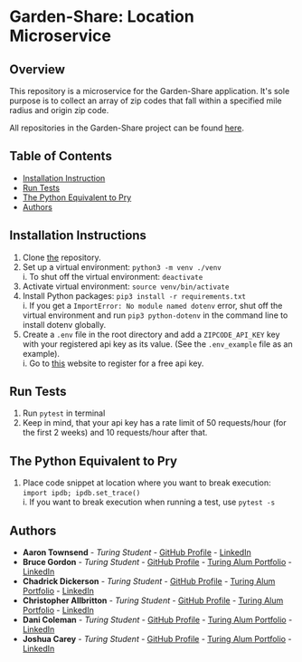 # Garden-Share: Location Microservice

## Overview 

This repository is a microservice for the Garden-Share application. It's sole purpose is to collect an array of zip codes that fall within a specified mile radius and origin zip code. 

All repositories in the Garden-Share project can be found [here](https://github.com/garden-share-08).

## Table of Contents 
  - [Installation Instruction](#installation-instructions)
  - [Run Tests](#run-tests)
  - [The Python Equivalent to Pry](#the-python-equivalent-to-pry)
  - [Authors](#)


## Installation Instructions 

1. Clone [the](https://github.com/garden-share-08/location-microservice) repository.
1. Set up a virtual environment: `python3 -m venv ./venv`  
  i. To shut off the virtual environment: `deactivate`
1. Activate virtual environment: `source venv/bin/activate`
1. Install Python packages: `pip3 install -r requirements.txt`  
  i. If you get a `ImportError: No module named dotenv` error, shut off the virtual environment and run `pip3 python-dotenv` in the command line to install dotenv globally. 
1. Create a `.env` file in the root directory and add a `ZIPCODE_API_KEY` key with your registered api key as its value. (See the `.env_example` file as an example).  
  i. Go to [this](https://www.zipcodeapi.com/Register) website to register for a free api key.


## Run Tests 
1. Run `pytest` in terminal 
1. Keep in mind, that your api key has a rate limit of 50 requests/hour (for the first 2 weeks) and 10 requests/hour after that.


## The Python Equivalent to Pry 
1. Place code snippet at location where you want to break execution: `import ipdb; ipdb.set_trace()`  
  i. If you want to break execution when running a test, use `pytest -s`   


## Authors
  - **Aaron Townsend** - *Turing Student* - [GitHub Profile](https://github.com/atownse) - [LinkedIn](https://www.linkedin.com/in/aaron-townsend-667604176/)
  - **Bruce Gordon** - *Turing Student* - [GitHub Profile](https://github.com/bruce-gordon) - [Turing Alum Portfolio](https://alumni.turing.io/alumni/bruce-gordon) - [LinkedIn](https://www.linkedin.com/in/brucemgordon/)
  - **Chadrick Dickerson** - *Turing Student* - [GitHub Profile](https://github.com/chadrick-d-dev) - [Turing Alum Portfolio](https://alumni.turing.io/alumni/chadrick-dickerson) - [LinkedIn](https://www.linkedin.com/in/chadrick-dickerson/)
  - **Christopher Allbritton** - *Turing Student* - [GitHub Profile](https://github.com/Callbritton) - [Turing Alum Portfolio](https://alumni.turing.io/alumni/christopher-allbritton) - [LinkedIn](https://www.linkedin.com/in/christopher-allbritton)
  - **Dani Coleman** - *Turing Student* - [GitHub Profile](https://github.com/dcoleman21) - [Turing Alum Portfolio](https://alumni.turing.io/alumni/dani-coleman) - [LinkedIn](https://www.linkedin.com/in/dcoleman-21/)
  - **Joshua Carey** - *Turing Student* - [GitHub Profile](https://github.com/jdcarey128) - [Turing Alum Portfolio](https://alumni.turing.io/alumni/joshua-carey) - [LinkedIn](https://www.linkedin.com/in/carey-joshua/)
